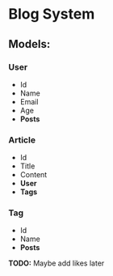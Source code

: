 # Blog System 

## Models:
### User
* Id
* Name
* Email
* Age
* **Posts**

### Article
* Id
* Title
* Content
* **User**
* **Tags**

### Tag
* Id
* Name
* **Posts**




**TODO:** Maybe add likes later
